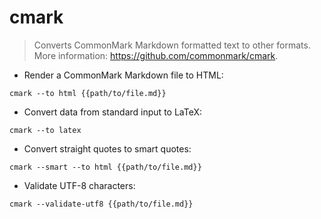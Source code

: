 # cmark

> Converts CommonMark Markdown formatted text to other formats.
> More information: <https://github.com/commonmark/cmark>.

- Render a CommonMark Markdown file to HTML:

`cmark --to html {{path/to/file.md}}`

- Convert data from standard input to LaTeX:

`cmark --to latex`

- Convert straight quotes to smart quotes:

`cmark --smart --to html {{path/to/file.md}}`

- Validate UTF-8 characters:

`cmark --validate-utf8 {{path/to/file.md}}`
